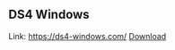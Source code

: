 ## DS4 Windows 
Link: https://ds4-windows.com/
[Download](https://ds4-windows.com/download/ryochan7-ds4windows/#)
